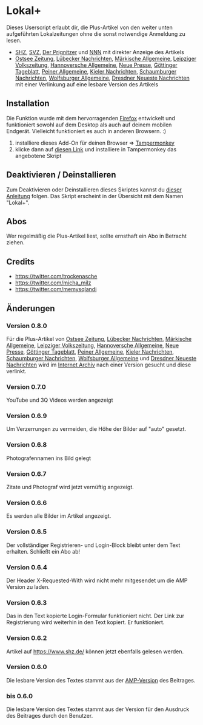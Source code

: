 # Lokal+

Dieses Userscript erlaubt dir, die Plus-Artikel von den weiter unten aufgeführten Lokalzeitungen ohne die sonst notwendige Anmeldung zu lesen.

* [SHZ](https://www.shz.de), [SVZ](https://www.svz.de), [Der Prignitzer](https://wwwprignitzer.de) und [NNN](https://www.nnn.de) mit direkter Anzeige des Artikels
* [Ostsee Zeitung](https://www.ostsee-zeitung.de/), [Lübecker Nachrichten](https://www.ln-online.de/), [Märkische Allgemeine](https://www.maz-online.de/), [Leipziger Volkszeitung](https://www.lvz.de/), [Hannoversche Allgemeine](https://www.haz.de/), [Neue Presse](https://www.neuepresse.de/), [Göttinger Tageblatt]( https://www.goettinger-tageblatt.de/), [Peiner Allgemeine](https://www.paz-online.de/), [Kieler Nachrichten](https://www.kn-online.de/), [Schaumburger Nachrichten](https://www.sn-online.de/), [Wolfsburger Allgemeine](https://www.waz-online.de/), [Dresdner Neueste Nachrichten](https://www.dnn.de/) mit einer Verlinkung auf eine lesbare Version des Artikels

## Installation

Die Funktion wurde mit dem hervorragenden [Firefox](https://www.mozilla.org/de/firefox/new/) entwickelt und funktioniert sowohl auf dem Desktop als auch auf deinem mobilen Endgerät. Vielleicht funktioniert es auch in anderen Browsern. :)

1. installiere dieses Add-On für deinen Browser => [Tampermonkey](https://tampermonkey.net)
2. klicke dann auf [diesen Link](https://github.com/michamilz/lokalplus/raw/master/lokalplus.user.js) und installiere in Tampermonkey das angebotene Skript

## Deaktivieren / Deinstallieren

Zum Deaktivieren oder Deinstallieren dieses Skriptes kannst du [dieser Anleitung](https://www.wikihow.com/Delete-a-Script-in-Tampermonkey) folgen. Das Skript erscheint in der Übersicht mit dem Namen "Lokal+".

## Abos

Wer regelmäßig die Plus-Artikel liest, sollte ernsthaft ein Abo in Betracht ziehen.

## Credits

* https://twitter.com/trockenasche
* https://twitter.com/micha_milz
* https://twitter.com/memysqlandi

## Änderungen

### Version 0.8.0

Für die Plus-Artikel von [Ostsee Zeitung](https://www.ostsee-zeitung.de/), [Lübecker Nachrichten](https://www.ln-online.de/), [Märkische Allgemeine](https://www.maz-online.de/), [Leipziger Volkszeitung](https://www.lvz.de/), [Hannoversche Allgemeine](https://www.haz.de/), [Neue Presse](https://www.neuepresse.de/), [Göttinger Tageblatt]( https://www.goettinger-tageblatt.de/), [Peiner Allgemeine](https://www.paz-online.de/), [Kieler Nachrichten](https://www.kn-online.de/), [Schaumburger Nachrichten](https://www.sn-online.de/), [Wolfsburger Allgemeine](https://www.waz-online.de/) und [Dresdner Neueste Nachrichten](https://www.dnn.de/) wird im [Internet Archiv](http://web.archive.org/) nach einer Version gesucht und diese verlinkt.

### Version 0.7.0

YouTube und 3Q Videos werden angezeigt

### Version 0.6.9

Um Verzerrungen zu vermeiden, die Höhe der Bilder auf "auto" gesetzt.

### Version 0.6.8

Photografennamen ins Bild gelegt

### Version 0.6.7

Zitate und Photograf wird jetzt vernüftig angezeigt.

### Version 0.6.6

Es werden alle Bilder im Artikel angezeigt.

### Version 0.6.5

Der vollständiger Registrieren- und Login-Block bleibt unter dem Text erhalten.
Schließt ein Abo ab!

### Version 0.6.4

Der Header X-Requested-With wird nicht mehr mitgesendet um die AMP Version zu laden.

### Version 0.6.3

Das in den Text kopierte Login-Formular funktioniert nicht. Der Link zur Registrierung wird weiterhin in den Text kopiert. Er funktioniert.

### Version 0.6.2

Artikel auf https://www.shz.de/ können jetzt ebenfalls gelesen werden.

### Version 0.6.0

Die lesbare Version des Textes stammt aus der [AMP-Version](https://de.wikipedia.org/wiki/Accelerated_Mobile_Pages) des Beitrages.

### bis 0.6.0

Die lesbare Version des Textes stammt aus der Version für den Ausdruck des Beitrages durch den Benutzer.

